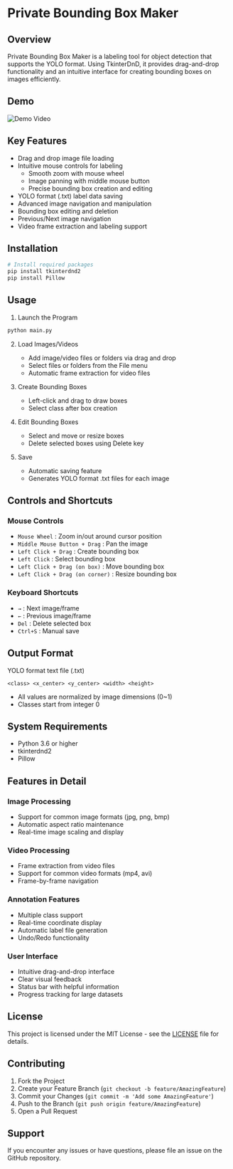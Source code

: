 # Private Bounding Box Maker

## Overview
Private Bounding Box Maker is a labeling tool for object detection that supports the YOLO format. Using TkinterDnD, it provides drag-and-drop functionality and an intuitive interface for creating bounding boxes on images efficiently.

## Demo
![Demo Video](./demo.gif)

## Key Features
- Drag and drop image file loading
- Intuitive mouse controls for labeling
  * Smooth zoom with mouse wheel
  * Image panning with middle mouse button
  * Precise bounding box creation and editing
- YOLO format (.txt) label data saving
- Advanced image navigation and manipulation
- Bounding box editing and deletion
- Previous/Next image navigation
- Video frame extraction and labeling support

## Installation
```bash
# Install required packages
pip install tkinterdnd2
pip install Pillow
```

## Usage
1. Launch the Program
```bash
python main.py
```

2. Load Images/Videos
   - Add image/video files or folders via drag and drop
   - Select files or folders from the File menu
   - Automatic frame extraction for video files

3. Create Bounding Boxes
   - Left-click and drag to draw boxes
   - Select class after box creation

4. Edit Bounding Boxes
   - Select and move or resize boxes
   - Delete selected boxes using Delete key

5. Save
   - Automatic saving feature
   - Generates YOLO format .txt files for each image

## Controls and Shortcuts

### Mouse Controls
- `Mouse Wheel` : Zoom in/out around cursor position
- `Middle Mouse Button + Drag` : Pan the image
- `Left Click + Drag` : Create bounding box
- `Left Click` : Select bounding box
- `Left Click + Drag (on box)` : Move bounding box
- `Left Click + Drag (on corner)` : Resize bounding box

### Keyboard Shortcuts
- `→` : Next image/frame
- `←` : Previous image/frame
- `Del` : Delete selected box
- `Ctrl+S` : Manual save

## Output Format
YOLO format text file (.txt)
```
<class> <x_center> <y_center> <width> <height>
```
- All values are normalized by image dimensions (0~1)
- Classes start from integer 0

## System Requirements
- Python 3.6 or higher
- tkinterdnd2
- Pillow

## Features in Detail

### Image Processing
- Support for common image formats (jpg, png, bmp)
- Automatic aspect ratio maintenance
- Real-time image scaling and display

### Video Processing
- Frame extraction from video files
- Support for common video formats (mp4, avi)
- Frame-by-frame navigation

### Annotation Features
- Multiple class support
- Real-time coordinate display
- Automatic label file generation
- Undo/Redo functionality

### User Interface
- Intuitive drag-and-drop interface
- Clear visual feedback
- Status bar with helpful information
- Progress tracking for large datasets

## License
This project is licensed under the MIT License - see the [LICENSE](LICENSE) file for details.

## Contributing
1. Fork the Project
2. Create your Feature Branch (`git checkout -b feature/AmazingFeature`)
3. Commit your Changes (`git commit -m 'Add some AmazingFeature'`)
4. Push to the Branch (`git push origin feature/AmazingFeature`)
5. Open a Pull Request

## Support
If you encounter any issues or have questions, please file an issue on the GitHub repository.
